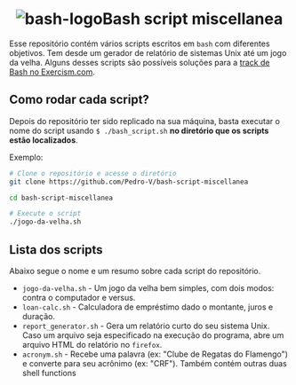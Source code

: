 <h1 align="center">
<img src="https://bashlogo.com/img/logo/jpg/full_colored_light.jpg"
alt="bash-logo">Bash script miscellanea</h1>

Esse repositório contém vários scripts escritos em `bash` com diferentes objetivos. Tem desde um gerador de relatório de sistemas Unix até um jogo da velha. Alguns desses scripts são possíveis soluções para a [track de Bash no Exercism.com](https://exercism.org/tracks/bash).

## Como rodar cada script?

Depois do repositório ter sido replicado na sua máquina, basta executar o nome do script usando `$ ./bash_script.sh` **no diretório que os scripts estão localizados**.

Exemplo:

```bash
# Clone o repositório e acesse o diretório
git clone https://github.com/Pedro-V/bash-script-miscellanea

cd bash-script-miscellanea

# Execute o script
./jogo-da-velha.sh
```

## Lista dos scripts

Abaixo segue o nome e um resumo sobre cada script do repositório.

* `jogo-da-velha.sh` - Um jogo da velha bem simples, com dois modos: contra o computador e versus.
* `loan-calc.sh` - Calculadora de empréstimo dado o montante, juros e duração.
* `report_generator.sh` - Gera um relatório curto do seu sistema Unix. Caso um arquivo seja especificado na execução do programa, abre um arquivo HTML do relatório no `firefox`.
* `acronym.sh` - Recebe uma palavra (ex: "Clube de Regatas do Flamengo") e converte para seu acrônimo (ex: "CRF"). Também contém outras duas shell functions
